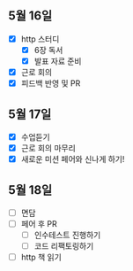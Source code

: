 ## 5월 16일

- [x] http 스터디
  - [x] 6장 독서
  - [x] 발표 자료 준비
- [x] 근로 회의
- [x] 피드백 반영 및 PR

## 5월 17일

- [x] 수업듣기
- [x] 근로 회의 마무리
- [x] 새로운 미션 페어와 신나게 하기!

## 5월 18일

- [ ] 면담
- [ ] 페어 후 PR
  - [ ] 인수테스트 진행하기
  - [ ] 코드 리팩토링하기
- [ ] http 책 읽기
